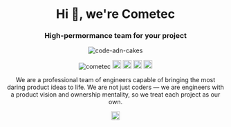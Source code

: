 <h1 align="center">
  Hi 👋, we're Cometec
</h1>
<h3 align="center">
  High-permormance team for your project
</h3>

<p align="center">
  <img src="https://media.giphy.com/media/RbDKaczqWovIugyJmW/giphy.gif" alt="code-adn-cakes"/>
</p>

<p align="center">
  <img src="https://komarev.com/ghpvc/?username=cometec" alt="cometec" />
  <img src="https://img.icons8.com/color/48/000000/git.png" alt="git" width="20" height="20"/> 
  <img src="https://img.icons8.com/color/48/000000/react-native.png" alt="react" width="20" height="20"/> 
  <img src="https://img.icons8.com/color/48/000000/intellij-idea.png" alt="II" width="20" height="20"/> 
  <img src="https://img.icons8.com/color/48/000000/nodejs.png" alt="nodejs" width="20" height="20"/> 
</p>


<p align="center">
We are a professional team of engineers capable of bringing the most daring product ideas to life. We are not just coders — we are engineers with a product vision and ownership mentality, so we treat each project as our own.
</p>



<p align="center">
  <a href="https://www.linkedin.com/company/cometec0000/" target="blank">
    <img align="center" 
         src="https://cdn.jsdelivr.net/npm/simple-icons@3.0.1/icons/linkedin.svg" 
         alt="https://www.linkedin.com/company/85990976/" 
         height="20" 
         width="20"/>
  </a>
</p>
